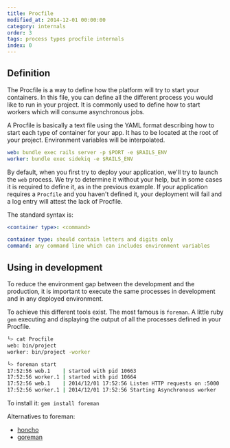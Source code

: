 ```yaml
---
title: Procfile
modified_at: 2014-12-01 00:00:00
category: internals
order: 3
tags: process types procfile internals
index: 0
---
```


## Definition

The Procfile is a way to define how the platform will try to start your containers.
In this file, you can define all the different process you would like to run in your
project. It is commonly used to define how to start workers which will consume
asynchronous jobs.

A Procfile is basically a text file using the YAML format describing how to start
each type of container for your app. It has to be located at the root of your project.
Environment variables will be interpolated.

```yaml
web: bundle exec rails server -p $PORT -e $RAILS_ENV
worker: bundle exec sidekiq -e $RAILS_ENV
```

By default, when you first try to deploy your application, we'll try to
launch the `web` process. We try to determine it without your help, but in
some cases it is required to define it, as in the previous example. If your
application requires a `Procfile` and you haven't defined it, your deployment
will fail and a log entry will attest the lack of Procfile.

The standard syntax is:

```yaml
<container type>: <command>

container type: should contain letters and digits only
command: any command line which can includes environment variables
```

## Using in development

To reduce the environment gap between the development and the production, it
is important to execute the same processes in development and in any deployed
environment.

To achieve this different tools exist. The most famous is `foreman`. A little
ruby `gem` executing and displaying the output of all the processes defined in your
Procfile.

```bash
└> cat Procfile 
web: bin/project
worker: bin/project -worker

└> foreman start
17:52:56 web.1    | started with pid 10663
17:52:56 worker.1 | started with pid 10664
17:52:56 web.1    | 2014/12/01 17:52:56 Listen HTTP requests on :5000
17:52:56 worker.1 | 2014/12/01 17:52:56 Starting Asynchronous worker
```

To install it: `gem install foreman`

Alternatives to foreman:

* [honcho](https://github.com/nickstenning/honcho)
* [goreman](https://github.com/mattn/goreman)
